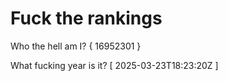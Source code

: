 # Fuck the rankings

Who the hell am I?
{ 16952301 }

What fucking year is it?
[ 2025-03-23T18:23:20Z ]
